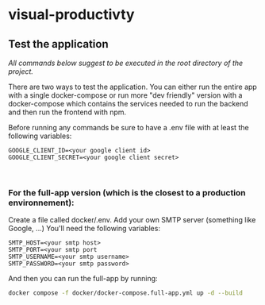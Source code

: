 # visual-productivty

## Test the application

*All commands below suggest to be executed in the root directory of the project.*

There are two ways to test the application. You can either run the entire app with a single docker-compose or run more "dev friendly" version with a docker-compose which contains the services needed to run the backend and then run the frontend with npm.

Before running any commands be sure to have a .env file with at least the following variables:

```
GOOGLE_CLIENT_ID=<your google client id>
GOOGLE_CLIENT_SECRET=<your google client secret>
```

<br>

### For the full-app version (which is the closest to a production environnement):

Create a file called docker/.env.
Add your own SMTP server (something like Google, ...)
You'll need the following variables:

```
SMTP_HOST=<your smtp host>
SMTP_PORT=<your smtp port
SMTP_USERNAME=<your smtp username>
SMTP_PASSWORD=<your smtp password>
```

And then you can run the full-app by running:

```bash
docker compose -f docker/docker-compose.full-app.yml up -d --build
```

